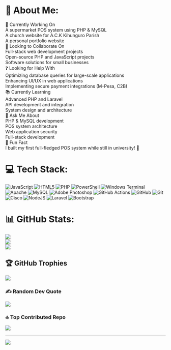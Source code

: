 # 💫 About Me:
📌 Currently Working On<br>A supermarket POS system using PHP & MySQL<br>A church website for A.C.K Kihunguro Parish<br>A personal portfolio website<br>🤝 Looking to Collaborate On<br>Full-stack web development projects<br>Open-source PHP and JavaScript projects<br>Software solutions for small businesses<br>❓ Looking for Help With<br>Optimizing database queries for large-scale applications<br>Enhancing UI/UX in web applications<br>Implementing secure payment integrations (M-Pesa, C2B)<br>📚 Currently Learning<br>Advanced PHP and Laravel<br>API development and integration<br>System design and architecture<br>💬 Ask Me About<br>PHP & MySQL development<br>POS system architecture<br>Web application security<br>Full-stack development<br>🎉 Fun Fact<br>I built my first full-fledged POS system while still in university! 🚀<br>


# 💻 Tech Stack:
![JavaScript](https://img.shields.io/badge/javascript-%23323330.svg?style=for-the-badge&logo=javascript&logoColor=%23F7DF1E) ![HTML5](https://img.shields.io/badge/html5-%23E34F26.svg?style=for-the-badge&logo=html5&logoColor=white) ![PHP](https://img.shields.io/badge/php-%23777BB4.svg?style=for-the-badge&logo=php&logoColor=white) ![PowerShell](https://img.shields.io/badge/PowerShell-%235391FE.svg?style=for-the-badge&logo=powershell&logoColor=white) ![Windows Terminal](https://img.shields.io/badge/Windows%20Terminal-%234D4D4D.svg?style=for-the-badge&logo=windows-terminal&logoColor=white) ![Apache](https://img.shields.io/badge/apache-%23D42029.svg?style=for-the-badge&logo=apache&logoColor=white) ![MySQL](https://img.shields.io/badge/mysql-4479A1.svg?style=for-the-badge&logo=mysql&logoColor=white) ![Adobe Photoshop](https://img.shields.io/badge/adobe%20photoshop-%2331A8FF.svg?style=for-the-badge&logo=adobe%20photoshop&logoColor=white) ![GitHub Actions](https://img.shields.io/badge/github%20actions-%232671E5.svg?style=for-the-badge&logo=githubactions&logoColor=white) ![GitHub](https://img.shields.io/badge/github-%23121011.svg?style=for-the-badge&logo=github&logoColor=white) ![Git](https://img.shields.io/badge/git-%23F05033.svg?style=for-the-badge&logo=git&logoColor=white) ![Cisco](https://img.shields.io/badge/cisco-%23049fd9.svg?style=for-the-badge&logo=cisco&logoColor=black) ![NodeJS](https://img.shields.io/badge/node.js-6DA55F?style=for-the-badge&logo=node.js&logoColor=white) ![Laravel](https://img.shields.io/badge/laravel-%23FF2D20.svg?style=for-the-badge&logo=laravel&logoColor=white) ![Bootstrap](https://img.shields.io/badge/bootstrap-%238511FA.svg?style=for-the-badge&logo=bootstrap&logoColor=white)
# 📊 GitHub Stats:
![](https://github-readme-stats.vercel.app/api?username=brianesh&theme=dark&hide_border=false&include_all_commits=true&count_private=true)<br/>
![](https://github-readme-streak-stats.herokuapp.com/?user=brianesh&theme=dark&hide_border=false)<br/>
![](https://github-readme-stats.vercel.app/api/top-langs/?username=brianesh&theme=dark&hide_border=false&include_all_commits=true&count_private=true&layout=compact)

## 🏆 GitHub Trophies
![](https://github-profile-trophy.vercel.app/?username=brianesh&theme=radical&no-frame=true&no-bg=false&margin-w=4)

### ✍️ Random Dev Quote
![](https://quotes-github-readme.vercel.app/api?type=horizontal&theme=radical)

### 🔝 Top Contributed Repo
![](https://github-contributor-stats.vercel.app/api?username=brianesh&limit=5&theme=dark&combine_all_yearly_contributions=true)

---
[![](https://visitcount.itsvg.in/api?id=brianesh&icon=0&color=0)](https://visitcount.itsvg.in)

<!-- Proudly created with GPRM ( https://gprm.itsvg.in ) -->
<!---
brianesh/brianesh is a ✨ special ✨ repository because its `README.md` (this file) appears on your GitHub profile.
You can click the Preview link to take a look at your changes.
--->
